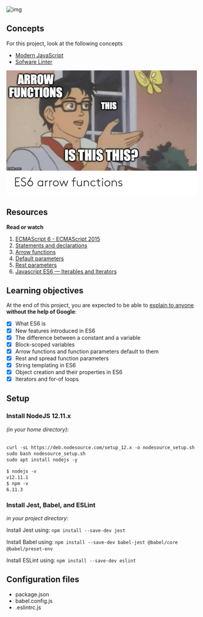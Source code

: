 ![img](https://assets.imaginablefutures.com/media/images/ALX_Logo.max-200x150.png)


## Concepts
For this project, look at the following concepts
- [Modern JavaScript](https://intranet.alxswe.com/concepts/541)
- [Sofware Linter](https://intranet.alxswe.com/concepts/542)


![is-this-this](/assets/is-this-this.png)


## Resources
__Read or watch__
1. [ECMAScript 6 - ECMAScript 2015](https://www.w3schools.com/js/js_es6.asp)
2. [Statements and declarations](https://developer.mozilla.org/en-US/docs/Web/JavaScript/Reference/Statements)
3. [Arrow functions](https://developer.mozilla.org/en-US/docs/Web/JavaScript/Reference/Functions/Arrow_functions)
4. [Default parameters](https://developer.mozilla.org/en-US/docs/Web/JavaScript/Reference/Functions/Default_parameters)
5. [Rest parameters](https://developer.mozilla.org/en-US/docs/Web/JavaScript/Reference/Functions/rest_parameters)
6. [Javascript ES6 — Iterables and Iterators](https://towardsdatascience.com/javascript-es6-iterables-and-iterators-de18b54f4d4?gi=262f1ebd4637)

## Learning objectives
At the end of this project, you are expected to  be able to [explain to anyone](https://fs.blog/feynman-learning-technique/) __without the help of Google__:

* [X] What ES6 is
* [X] New features introduced in ES6
* [X] The difference between a constant and a variable
* [X] Block-scoped variables
* [X] Arrow functions and function parameters default to them
* [X] Rest and spread function parameters
* [X] String templating in ES6
* [X] Object creation and their properties in ES6
* [X] Iterators and for-of loops

## Setup
### Install NodeJS 12.11.x

*(in your home directory):*
```

curl -sL https://deb.nodesource.com/setup_12.x -o nodesource_setup.sh
sudo bash nodesource_setup.sh
sudo apt install nodejs -y
```
```
$ nodejs -v
v12.11.1
$ npm -v
6.11.3
```
### Install Jest, Babel, and ESLint

*in your project directory:*

Install Jest using: `npm install --save-dev jest`

Install Babel using: `npm install --save-dev babel-jest @babel/core @babel/preset-env`

Install ESLint using: `npm install --save-dev eslint`

## Configuration files
- package.json
- babel.config.js
- .eslintrc.js